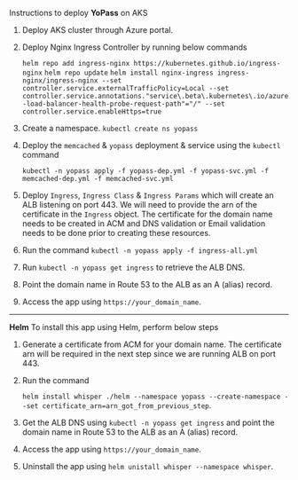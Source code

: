 Instructions to deploy **YoPass** on AKS
  1. Deploy AKS cluster through Azure portal.
  2. Deploy Nginx Ingress Controller by running below commands

     ` helm repo add ingress-nginx https://kubernetes.github.io/ingress-nginx `
     ` helm repo update `
     ` helm install nginx-ingress ingress-nginx/ingress-nginx --set controller.service.externalTrafficPolicy=Local --set controller.service.annotations."service\.beta\.kubernetes\.io/azure-load-balancer-health-probe-request-path"="/" --set controller.service.enableHttps=true `
  4. Create a namespace. ` kubectl create ns yopass `
  5. Deploy the `memcached` & `yopass` deployment & service using the `kubectl` command

     ` kubectl -n yopass apply -f yopass-dep.yml -f yopass-svc.yml -f memcached-dep.yml -f memcached-svc.yml `
  6. Deploy `Ingress`, `Ingress Class` & `Ingress Params` which will create an ALB listening on port 443. We will need to provide the arn of the certificate in the `Ingress` object. The certificate for the domain name needs to be created in ACM and DNS validation or Email validation needs to be done prior to creating these resources.
  7. Run the command ` kubectl -n yopass apply -f ingress-all.yml `
  8. Run `kubectl -n yopass get ingress` to retrieve the ALB DNS.
  9. Point the domain name in Route 53 to the ALB as an A (alias) record.
  10. Access the app using `https://your_domain_name`.

-----------------------------

**Helm**
To install this app using Helm, perform below steps
  1. Generate a certificate from ACM for your domain name. The certificate arn will be required in the next step since we are running ALB on port 443.
  2. Run the command

     `helm install whisper ./helm --namespace yopass --create-namespace --set certificate_arn=arn_got_from_previous_step`.
  3. Get the ALB DNS using `kubectl -n yopass get ingress` and point the domain name in Route 53 to the ALB as an A (alias) record.
  4. Access the app using `https://your_domain_name`.
  5. Uninstall the app using `helm unistall whisper --namespace whisper`.
